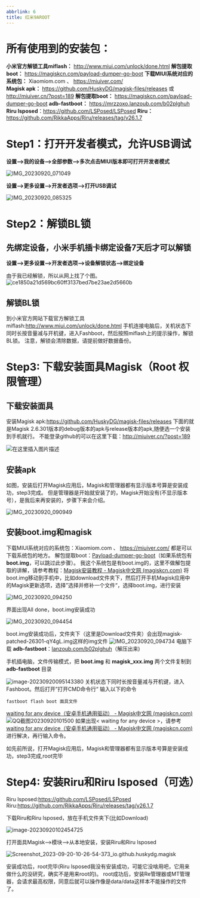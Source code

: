 ```yaml
---
abbrlink: 6
title: 红米9AROOT
---
```

# 所有使用到的安装包：

**小米官方解锁工具miflash：** http://www.miui.com/unlock/done.html
**解包提取boot：** https://magiskcn.com/payload-dumper-go-boot
**下载MIUI系统对应的系统包：** Xiaomiom.com   、 https://miuiver.com/  
**Magisk apk：** https://github.com/HuskyDG/magisk-files/releases  或 http://miuiver.cn/?post=189
**解包提取boot：** https://magiskcn.com/payload-dumper-go-boot
**adb-fastboot：** https://mrzzoxo.lanzoub.com/b02plghuh
**Riru lsposed**：https://github.com/LSPosed/LSPosed
**Riru：** https://github.com/RikkaApps/Riru/releases/tag/v26.1.7

# Step1：打开开发者模式，允许USB调试

**设置-->我的设备-->全部参数-->多次点击MIUI版本即可打开开发者模式**


![IMG_20230920_071049](assets/红米9AROOT.assets/IMG_20230920_071049.jpg)

**设置-->更多设置-->开发者选项-->打开USB调试**

![IMG_20230920_085325](assets/红米9AROOT.assets/IMG_20230920_085325.jpg)

# Step2：解锁BL锁

## 先绑定设备，小米手机插卡绑定设备7天后才可以解锁

**设置-->更多设置-->开发者选项-->设备解锁状态-->绑定设备**

由于我已经解锁，所以从网上找了个图。
![ce1850a21d569bc60ff3137bed7be23ae2d5660b](assets/红米9AROOT.assets/ce1850a21d569bc60ff3137bed7be23ae2d5660b.jpg)

## 解锁BL锁

到小米官方网站下载官方解锁工具miflash:http://www.miui.com/unlock/done.html
手机连接电脑后，关机状态下同时长按音量减与开机键，进入Fashboot，然后按照miflash上的提示操作，解锁BL锁。
注意，解锁会清除数据，请提前做好数据备份。

# Step3: 下载安装面具Magisk（Root 权限管理）



## 下载安装面具

安装Magisk apk:https://github.com/HuskyDG/magisk-files/releases
下面的就是Magisk 2.6.301版本的debug版本的apk与release版本的apk,随便选一个安装到手机就行。
不能登录github的可以在这里下载：http://miuiver.cn/?post=189

![在这里插入图片描述](assets/红米9AROOT.assets/c0218845ee344d99a96bb00a199f3115.png)

## 安装apk

如图，安装后打开Magisk应用后，Magisk和管理器都有显示版本号算是安装成功，step3完成。
但是管理器是开始就安装了的，Magisk开始没有(不显示版本号），是我后来再安装的，步骤下来会介绍。

![IMG_20230920_090949](assets/红米9AROOT.assets/IMG_20230920_090949.jpg)

## 安装boot.img和magisk

下载MIUI系统对应的系统包：Xiaomiom.com   、 https://miuiver.com/  都是可以下载系统包的地方。
解包提取boot：[Payload-dumper-go-boot](https://magiskcn.com/payload-dumper-go-boot)（如果系统包有 **boot.img**，可以跳过此步骤）。
我这个系统包是有boot.img的，这里不做解包提取的讲解，请参考教程：[Magisk安装教程 - Magisk中文网 (magiskcn.com)](https://magiskcn.com/)
将boot.img移动到手机中，比如download文件夹下，然后打开手机Magisk应用中的Magisk更新选项，选择”选择并修补一个文件“，选择boot.img，进行安装

![IMG_20230920_094250](assets/红米9AROOT.assets/IMG_20230920_094250.jpg)

界面出现All done，boot.img安装成功

![IMG_20230920_094454](assets/红米9AROOT.assets/IMG_20230920_094454.jpg)

boot.img安装成功后，文件夹下（这里是Download文件夹）会出现magisk-patched-26301-qY4gL.img这样的img文件
![IMG_20230920_094734](assets/红米9AROOT.assets/IMG_20230920_094734.jpg)
电脑下载 **adb-fastboot**：[lanzoub.com/b02plghuh](https://mrzzoxo.lanzoub.com/b02plghuh)（解压出来)

手机插电脑，文件传输模式，把 **boot.img** 和 **magisk_xxx.img** 两个文件复制到 **adb-fastboot** 目录

![image-20230920095143380](assets/红米9AROOT.assets/image-20230920095143380.png)
关机状态下同时长按音量减与开机键，进入Fashboot。然后打开”打开CMD命令行“  输入以下的命令

```
fastboot flash boot 面具文件
```

[waiting for any device（安卓手机通用驱动） - Magisk中文网 (magiskcn.com)](https://magiskcn.com/waiting-for-any-device)![QQ截图20230920101500](assets/红米9AROOT.assets/QQ截图20230920101500.png)
如果出现< waiting for any device >，请参考[waiting for any device（安卓手机通用驱动） - Magisk中文网 (magiskcn.com)](https://magiskcn.com/waiting-for-any-device)进行解决，再行输入命令。

如先前所说，打开Magisk应用后，Magisk和管理器都有显示版本号算是安装成功，step3完成,root完毕

# Step4: 安装Riru和Riru lsposed（可选）

Riru lsposed:https://github.com/LSPosed/LSPosed
Riru:https://github.com/RikkaApps/Riru/releases/tag/v26.1.7

下载Riru和Riru lsposed，放在手机文件夹下(比如Download)

![image-20230920102454725](assets/红米9AROOT.assets/image-20230920102454725.png)

打开面具Magisk-->模块-->从本地安装，安装Riru和Riru lsposed

![Screenshot_2023-09-20-10-26-54-373_io.github.huskydg.magisk](assets/红米9AROOT.assets/Screenshot_2023-09-20-10-26-54-373_io.github.huskydg.magisk.jpg)

安装成功后，root完毕(Riru lsposed我没有安装成功，可能它没啥用吧，它用来做什么的没研究，确实不是用来root的)。
root成功后，安装Re管理器或MT管理器，会请求最高权限，同意后就可以操作像是data/data这样本不能操作的文件了。



